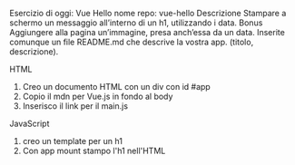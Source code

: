 Esercizio di oggi: Vue Hello
nome repo: vue-hello
Descrizione
Stampare a schermo un messaggio all’interno di un h1, utilizzando i data.
Bonus
Aggiungere alla pagina un’immagine, presa anch’essa da un data.
Inserite comunque un file README.md che descrive la vostra app. (titolo, descrizione).

HTML
1. Creo un documento HTML con un div con id #app
2. Copio il mdn per Vue.js in fondo al body
3. Inserisco il link  per il main.js

JavaScript
1. creo un template per un h1
2. Con app mount stampo l'h1 nell'HTML